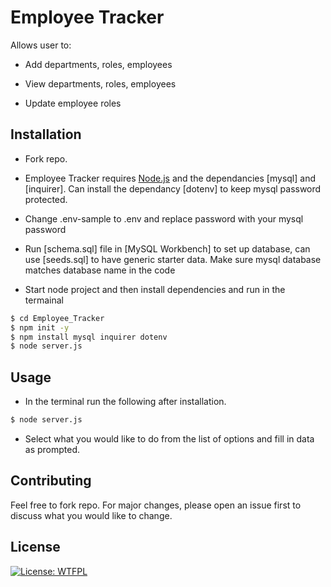 # Employee Tracker

Allows user to:
  
* Add departments, roles, employees

* View departments, roles, employees

* Update employee roles

## Installation

* Fork repo.

* Employee Tracker requires [Node.js](https://nodejs.org/) and the dependancies [mysql] and [inquirer]. Can install the dependancy [dotenv] to keep mysql password protected.

* Change .env-sample to .env and replace password with your mysql password

* Run [schema.sql] file in [MySQL Workbench] to set up database, can use [seeds.sql] to have generic starter data. Make sure mysql database matches database name in the code

* Start node project and then install dependencies and run in the termainal

```sh
$ cd Employee_Tracker
$ npm init -y
$ npm install mysql inquirer dotenv
$ node server.js
```

## Usage

* In the terminal run the following after installation.

```sh
$ node server.js
```

* Select what you would like to do from the list of options and fill in data as prompted.

## Contributing
Feel free to fork repo. For major changes, please open an issue first to discuss what you would like to change.

## License
[![License: WTFPL](https://img.shields.io/badge/License-WTFPL-brightgreen.svg)](http://www.wtfpl.net/about/)
